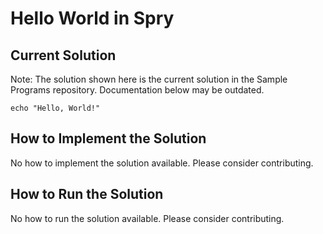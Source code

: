 # Hello World in Spry

## Current Solution

Note: The solution shown here is the current solution in the Sample Programs repository. Documentation below may be outdated.

```Spry
echo "Hello, World!"

```

## How to Implement the Solution

No how to implement the solution available. Please consider contributing.

## How to Run the Solution

No how to run the solution available. Please consider contributing.